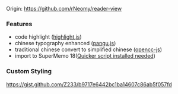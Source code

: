 Origin: https://github.com/rNeomy/reader-view

### Features

- code highlight ([highlight.js](https://highlightjs.org/))
- chinese typography enhanced
  ([pangu.js](https://github.com/vinta/pangu.js))
- traditional chinese convert to simplified chinese
  ([opencc-js](https://github.com/nk2028/opencc-js))
- import to SuperMemo 18([Quicker script installed needed](https://getquicker.net/Sharedaction?code=402aef36-2e5f-450d-5b84-08da34faf1d5))
  
### Custom Styling

https://gist.github.com/Z233/b9717e6442bc1ba14607c86ab5f057fd
